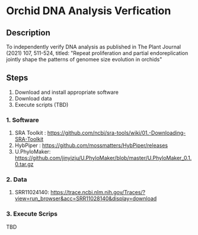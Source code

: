 # Orchid DNA Analysis Verfication

## Description
To independently verify DNA analysis as published in The Plant Journal (2021) 107, 511-524, titled: "Repeat proliferation and partial endoreplication jointly shape the patterns of genomee size evolution in orchids"

## Steps
1. Download and install appropriate software
2. Download data
3. Execute scripts (TBD)


### 1. Software
1. SRA Toolkit : https://github.com/ncbi/sra-tools/wiki/01.-Downloading-SRA-Toolkit
2. HybPiper    : https://github.com/mossmatters/HybPiper/releases
3. U.PhyloMaker: https://github.com/jinyizju/U.PhyloMaker/blob/master/U.PhyloMaker_0.1.0.tar.gz

### 2. Data
1. SRR11024140:   https://trace.ncbi.nlm.nih.gov/Traces/?view=run_browser&acc=SRR11028140&display=download

### 3. Execute Scrips
TBD

